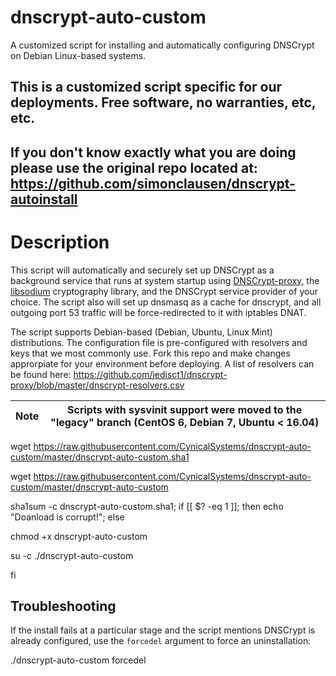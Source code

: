 dnscrypt-auto-custom
====================

A customized script for installing and automatically configuring DNSCrypt on Debian Linux-based systems.

## This is a customized script specific for our deployments. Free software, no warranties, etc, etc.
## If you don't know exactly what you are doing please use the original repo located at: https://github.com/simonclausen/dnscrypt-autoinstall

# Description

This script will automatically and securely set up DNSCrypt as a background service that runs at system startup using [DNSCrypt-proxy](https://github.com/jedisct1/dnscrypt-proxy/), the [libsodium](https://github.com/jedisct1/libsodium) cryptography library, and the DNSCrypt service provider of your choice. The script also will set up dnsmasq as a cache for dnscrypt, and all outgoing port 53 traffic will be force-redirected to it with iptables DNAT.

The script supports Debian-based (Debian, Ubuntu, Linux Mint) distributions. The configuration file is pre-configured with resolvers and keys that we most commonly use. Fork this repo and make changes approrpiate for your environment before deploying. A list of resolvers can be found here: https://github.com/jedisct1/dnscrypt-proxy/blob/master/dnscrypt-resolvers.csv

| Note | Scripts with sysvinit support were moved to the "legacy" branch (CentOS 6, Debian 7, Ubuntu < 16.04) |
| --- | --- |

wget https://raw.githubusercontent.com/CynicalSystems/dnscrypt-auto-custom/master/dnscrypt-auto-custom.sha1

wget https://raw.githubusercontent.com/CynicalSystems/dnscrypt-auto-custom/master/dnscrypt-auto-custom

sha1sum -c dnscrypt-auto-custom.sha1; if [[ $? -eq 1 ]]; then echo "Doanload is corrupt!"; else

chmod +x dnscrypt-auto-custom

su -c ./dnscrypt-auto-custom

fi

## Troubleshooting

If the install fails at a particular stage and the script mentions DNSCrypt is already configured, use the `forcedel` argument to force an uninstallation:

./dnscrypt-auto-custom forcedel
